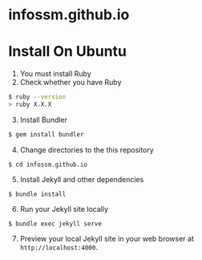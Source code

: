 # infossm.github.io

#

# Install On Ubuntu
1. You must install Ruby
2. Check whether you have Ruby
```bash
$ ruby --version
> ruby X.X.X
```
3. Install Bundler
```bash
$ gem install bundler
```
4. Change directories to the this repository
```
$ cd infossm.github.io
```
5. Install Jekyll and other dependencies
```
$ bundle install
```
6. Run your Jekyll site locally
```
$ bundle exec jekyll serve
```
7. Preview your local Jekyll site in your web browser at `http://localhost:4000`.

